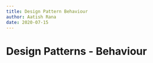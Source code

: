 ```yaml
---
title: Design Pattern Behaviour
author: Aatish Rana
date: 2020-07-15
---
```


# Design Patterns - Behaviour